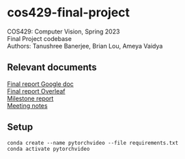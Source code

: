 # cos429-final-project

COS429: Computer Vision, Spring 2023  
Final Project codebase  
Authors: Tanushree Banerjee, Brian Lou, Ameya Vaidya  

## Relevant documents

[Final report Google doc](https://docs.google.com/document/d/104d2UEVS41fCGmcRdiTcj14bQqtaFpfaH6v5hjXi6SU/edit)  
[Final report Overleaf](https://www.overleaf.com/read/qvgrnvgzbjwy)  
[Milestone report](https://docs.google.com/document/d/16N0q1wXjStNJWRM5hDTloudgxLLPIVsHdo1ILbK1ciE/edit)  
[Meeting notes](https://docs.google.com/document/d/16wT1tizZ1jArVA3FQJVAdui_f7I4GFsYKqlJM_95GoI/edit)  

## Setup

`conda create --name pytorchvideo --file requirements.txt`  
`conda activate pytorchvideo`  

